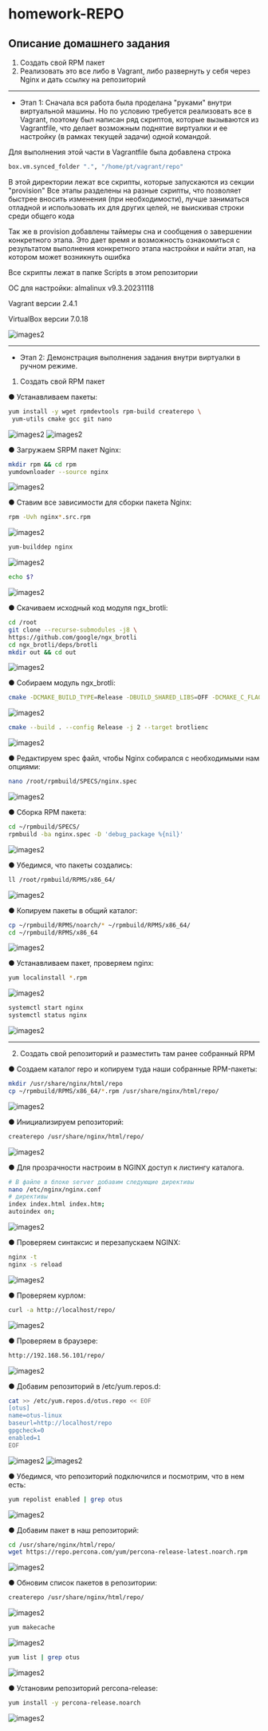 # homework-REPO

Описание домашнего задания
---
1. Создать свой RPM пакет
2. Реализовать это все либо в Vagrant, либо развернуть у себя через Nginx и дать ссылку на репозиторий

---
- Этап 1: Сначала вся работа была проделана "руками" внутри виртуальной машины. Но по условию требуется реализовать все в Vagrant, поэтому был написан ряд скриптов, которые вызываются из Vagrantfile, что делает возможным поднятие виртуалки и ее настройку (в рамках текущей задачи) одной командой.

Для выполнения этой части в Vagrantfile была добавлена строка
```bash
box.vm.synced_folder ".", "/home/pt/vagrant/repo"
```  
В этой директории лежат все скрипты, которые запускаются из секции "provision"
Все этапы разделены на разные скрипты, что позволяет быстрее вносить изменения (при необходимости), лучше заниматься отладной и использовать их для других целей, не выискивая строки среди общего кода

Так же в provision добавлены таймеры сна и сообщения о завершении конкретного этапа. Это дает время и возможность ознакомиться с результатом выполнения конкретного этапа настройки и найти этап, на котором может возникнуть ошибка

Все скрипты лежат в папке Scripts в этом репозитории

ОС для настройки: almalinux v9.3.20231118

Vagrant версии 2.4.1

VirtualBox версии 7.0.18

![images2](./images/repo_0.png)

---

- Этап 2: Демонстрация выполнения задания внутри виртуалки в ручном режиме.

1. Создать свой RPM пакет

● Устанавливаем пакеты:
```bash
yum install -y wget rpmdevtools rpm-build createrepo \
 yum-utils cmake gcc git nano
```  
![images2](./images/repo_1.png)
![images2](./images/repo_2.png)

● Загружаем SRPM пакет Nginx:
```bash
mkdir rpm && cd rpm
yumdownloader --source nginx
```  
![images2](./images/repo_3.png)

● Ставим все зависимости для сборки пакета Nginx:
```bash
rpm -Uvh nginx*.src.rpm
```
![images2](./images/repo_4.png)

```bash
yum-builddep nginx
```
![images2](./images/repo_5.png)

```bash
echo $?
```
![images2](./images/repo_6.png)

● Скачиваем исходный код модуля ngx_brotli:
```bash
cd /root
git clone --recurse-submodules -j8 \
https://github.com/google/ngx_brotli
cd ngx_brotli/deps/brotli
mkdir out && cd out
```
![images2](./images/repo_7.png)

● Собираем модуль ngx_brotli:
```bash
cmake -DCMAKE_BUILD_TYPE=Release -DBUILD_SHARED_LIBS=OFF -DCMAKE_C_FLAGS="-Ofast -m64 -march=native -mtune=native -flto -funroll-loops -ffunction-sections -fdata-sections -Wl,--gc-sections" -DCMAKE_CXX_FLAGS="-Ofast -m64 -march=native -mtune=native -flto -funroll-loops -ffunction-sections -fdata-sections -Wl,--gc-sections" -DCMAKE_INSTALL_PREFIX=./installed ..
```
![images2](./images/repo_8.png)

```bash
cmake --build . --config Release -j 2 --target brotlienc
```
![images2](./images/repo_9.png)

● Редактируем spec файл, чтобы Nginx собирался с необходимыми нам опциями:

```bash
nano /root/rpmbuild/SPECS/nginx.spec
```
![images2](./images/repo_10.png)

● Сборка RPM пакета:

```bash
cd ~/rpmbuild/SPECS/
rpmbuild -ba nginx.spec -D 'debug_package %{nil}'
```
![images2](./images/repo_11.png)

● Убедимся, что пакеты создались:

```bash
ll /root/rpmbuild/RPMS/x86_64/
```
![images2](./images/repo_12.png)

● Копируем пакеты в общий каталог:
```bash
cp ~/rpmbuild/RPMS/noarch/* ~/rpmbuild/RPMS/x86_64/
cd ~/rpmbuild/RPMS/x86_64
```
![images2](./images/repo_13.png)

● Устанавливаем пакет, проверяем nginx:

```bash
yum localinstall *.rpm
```
![images2](./images/repo_14.png)

```bash
systemctl start nginx
systemctl status nginx
```
![images2](./images/repo_15.png)

---

2. Создать свой репозиторий и разместить там ранее собранный RPM

● Создаем каталог repo и копируем туда наши собранные RPM-пакеты:

```bash
mkdir /usr/share/nginx/html/repo
cp ~/rpmbuild/RPMS/x86_64/*.rpm /usr/share/nginx/html/repo/
```
![images2](./images/repo_16.png)

● Инициализируем репозиторий:
```bash
createrepo /usr/share/nginx/html/repo/
```
![images2](./images/repo_17.png)

● Для прозрачности настроим в NGINX доступ к листингу каталога. 

```bash
# В файле в блоке server добавим следующие директивы
nano /etc/nginx/nginx.conf
# директивы
index index.html index.htm;
autoindex on;
```
![images2](./images/repo_18.png)

● Проверяем синтаксис и перезапускаем NGINX:
```bash
nginx -t
nginx -s reload
```
![images2](./images/repo_19.png)

● Проверяем курлом:

```bash
curl -a http://localhost/repo/
```
![images2](./images/repo_20_c.png)

● Проверяем в браузере:

```bash
http://192.168.56.101/repo/
```
![images2](./images/repo_20.png)

● Добавим репозиторий в /etc/yum.repos.d:
```bash
cat >> /etc/yum.repos.d/otus.repo << EOF
[otus]
name=otus-linux
baseurl=http://localhost/repo
gpgcheck=0
enabled=1
EOF
```
![images2](./images/repo_21.png)
![images2](./images/repo_22.png)

● Убедимся, что репозиторий подключился и посмотрим, что в нем есть:
```bash
yum repolist enabled | grep otus
```
![images2](./images/repo_23.png)

● Добавим пакет в наш репозиторий:

```bash
cd /usr/share/nginx/html/repo/
wget https://repo.percona.com/yum/percona-release-latest.noarch.rpm
```
![images2](./images/repo_24.png)

● Обновим список пакетов в репозитории:
```bash
createrepo /usr/share/nginx/html/repo/
```
![images2](./images/repo_25.png)

```bash
yum makecache
```
![images2](./images/repo_26.png)

```bash
yum list | grep otus
```
![images2](./images/repo_27.png)

● Установим репозиторий percona-release:

```bash
yum install -y percona-release.noarch
```
![images2](./images/repo_28.png)

